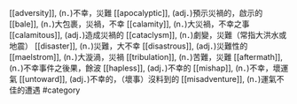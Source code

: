 [[adversity]], (n．)不幸，災難 
[[apocalyptic]], (adj．)預示災禍的，啟示的 
[[bale]], (n．)大包裹，災禍，不幸 
[[calamity]], (n．)大災禍，不幸之事 
[[calamitous]], (adj．)造成災禍的 
[[cataclysm]], (n．)劇變，災難（常指大洪水或地震） 
[[disaster]], (n．)災難，大不幸 
[[disastrous]], (adj．)災難性的 
[[maelstrom]], (n．)大漩渦，災禍 
[[tribulation]], (n．)苦難，災難 
[[aftermath]], (n．)不幸事件之後果，餘波 
[[hapless]], (adj．)不幸的 
[[mishap]], (n．)不幸，壞運氣 
[[untoward]], (adj．)不幸的，（壞事）沒料到的 
[[misadventure]], (n．)運氣不佳的遭遇 
#category
